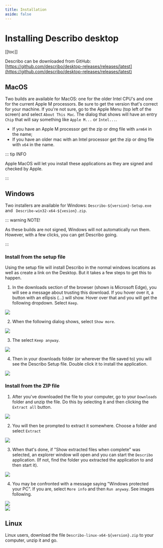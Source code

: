 ```yaml
---
title: Installation
aside: false
---
```


# Installing Describo desktop

[[toc]]

Describo can be downloaded from GitHub:
[https://github.com/describo/desktop-releases/releases/latest](https://github.com/describo/desktop-releases/releases/latest)

## MacOS

Two builds are available for MacOS: one for the older Intel CPU's and one for the current Apple M
processors. Be sure to get the version that's correct for your machine. If you're not sure, go to
the Apple Menu (top left of the screen) and select `About This Mac`. The dialog that shows will have
an entry `Chip` that will say something like `Apple M...` or `Intel...`.

-   If you have an Apple M processor get the zip or dmg file with `arm64` in the name;
-   If you have an older mac with an Intel processor get the zip or dmg file with `x64` in the name.

::: tip INFO

Apple MacOS will let you install these applications as they are signed and checked by Apple.

:::

## Windows

Two installers are available for Windows: `Describo-${version}-Setup.exe` and
` Describo-win32-x64-${vesion}.zip`.

::: warning NOTE!

As these builds are not signed, Windows will not automatically run them. However, with a few clicks,
you can get Describo going.

:::

### Install from the setup file

Using the setup file will install Describo in the normal windows locations as well as create a link
on the Desktop. But it takes a few steps to get this to happen.

1. In the downloads section of the browser (shown is Microsoft Edge), you will see a message about
   trusting this download. If you hover over it, a button with an ellipsis (...) will show. Hover
   over that and you will get the following dropdown. Select `Keep`.

![](./images/windows/windows-setup1.png)

2. When the following dialog shows, select `Show more`.

![](./images/windows/windows-setup2.png)

3. The select `Keep anyway`.

![](./images/windows/windows-setup3.png)

4. Then in your downloads folder (or wherever the file saved to) you will see the Describo Setup
   file. Double click it to install the application.

![](./images/windows/windows-setup4.png)

### Install from the ZIP file

1. After you've downloaded the file to your computer, go to your `Downloads` folder and unzip the
   file. Do this by selecting it and then clicking the `Extract all` button.

![](./images/windows/windows-extract1.png)

2. You will then be prompted to extract it somewhere. Choose a folder and select `Extract`

![](./images/windows/windows-extract2.png)

3. When that's done, if "Show extracted files when complete" was selected, an explorer window will
   open and you can start the `Describo` application. (If not, find the folder you extracted the
   application to and then start it).

![](./images/windows/windows-extract3.png)

4. You may be confronted with a message saying "Windows protected your PC". If you are, select
   `More info` and then `Run anyway`. See images following.

<div class="flex flex-row justify-around">
   <div><img src="./images/windows/windows-sig1.png" class="h-96" /></div>
   <div><img src="./images/windows/windows-sig2.png" class="h-96"/></div>
</div>

## Linux

Linux users, download the file `Describo-linux-x64-${version}.zip` to your computer, unzip it and
go.
